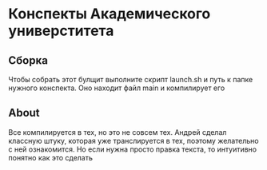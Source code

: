 # Конспекты Академического универститета

## Сборка

Чтобы собрать этот булщит выполните скрипт launch.sh
и путь к папке нужного конспекта.
Оно находит файл main и компилирует его

## About

Все компилируется в тех, но это не совсем тех.
Андрей сделал классную штуку, которая уже транслируется в тех, поэтому желательно с ней ознакомится.
Но если нужна просто правка текста, то интуитивно понятно как это сделать
